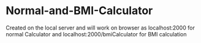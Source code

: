 # Normal-and-BMI-Calculator
Created on the local server and will work on browser as localhost:2000 for normal Calculator and localhost:2000/bmiCalculator for BMI calculation
